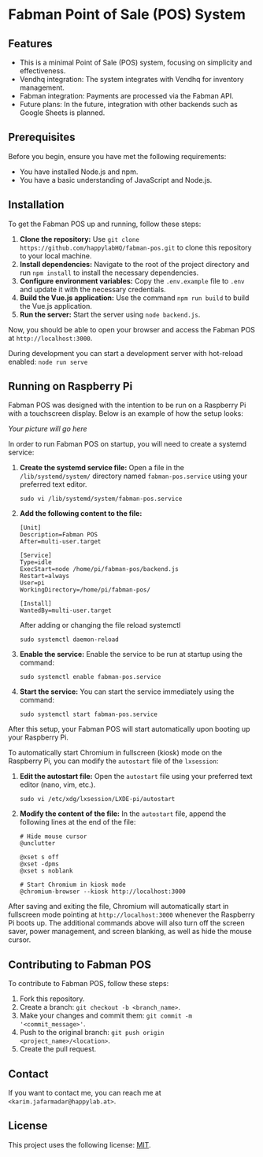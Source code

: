 # Fabman Point of Sale (POS) System

## Features

- This is a minimal Point of Sale (POS) system, focusing on simplicity and effectiveness.
- Vendhq integration: The system integrates with Vendhq for inventory management.
- Fabman integration: Payments are processed via the Fabman API.
- Future plans: In the future, integration with other backends such as Google Sheets is planned.

## Prerequisites

Before you begin, ensure you have met the following requirements:

- You have installed Node.js and npm.
- You have a basic understanding of JavaScript and Node.js.

## Installation

To get the Fabman POS up and running, follow these steps:

1. **Clone the repository:** Use `git clone https://github.com/happylabHQ/fabman-pos.git` to clone this repository to your local machine.
2. **Install dependencies:** Navigate to the root of the project directory and run `npm install` to install the necessary dependencies.
3. **Configure environment variables:** Copy the `.env.example` file to `.env` and update it with the necessary credentials.
4. **Build the Vue.js application:** Use the command `npm run build` to build the Vue.js application.
5. **Run the server:** Start the server using `node backend.js`.

Now, you should be able to open your browser and access the Fabman POS at `http://localhost:3000`.

During development you can start a development server with hot-reload enabled: `node run serve` 


## Running on Raspberry Pi

Fabman POS was designed with the intention to be run on a Raspberry Pi with a touchscreen display. Below is an example of how the setup looks:

*Your picture will go here*

In order to run Fabman POS on startup, you will need to create a systemd service:

1. **Create the systemd service file:** Open a file in the `/lib/systemd/system/` directory named `fabman-pos.service` using your preferred text editor.
    ```
    sudo vi /lib/systemd/system/fabman-pos.service
    ```

2. **Add the following content to the file:**
    ```
    [Unit]
    Description=Fabman POS
    After=multi-user.target

    [Service]
    Type=idle
    ExecStart=node /home/pi/fabman-pos/backend.js
    Restart=always
    User=pi
    WorkingDirectory=/home/pi/fabman-pos/

    [Install]
    WantedBy=multi-user.target
    ```

    After adding or changing the file reload systemctl 
    ```
    sudo systemctl daemon-reload
    ```

3. **Enable the service:** Enable the service to be run at startup using the command:
    ```
    sudo systemctl enable fabman-pos.service
    ```
   
4. **Start the service:** You can start the service immediately using the command:
    ```
    sudo systemctl start fabman-pos.service
    ```

After this setup, your Fabman POS will start automatically upon booting up your Raspberry Pi.


To automatically start Chromium in fullscreen (kiosk) mode on the Raspberry Pi, you can modify the `autostart` file of the `lxsession`:

1. **Edit the autostart file:** Open the `autostart` file using your preferred text editor (nano, vim, etc.).
    ```
    sudo vi /etc/xdg/lxsession/LXDE-pi/autostart
    ```

2. **Modify the content of the file:** In the `autostart` file, append the following lines at the end of the file:

    ```
    # Hide mouse cursor
    @unclutter

    @xset s off
    @xset -dpms
    @xset s noblank

    # Start Chromium in kiosk mode
    @chromium-browser --kiosk http://localhost:3000
    ```
    
After saving and exiting the file, Chromium will automatically start in fullscreen mode pointing at `http://localhost:3000` whenever the Raspberry Pi boots up. The additional commands above will also turn off the screen saver, power management, and screen blanking, as well as hide the mouse cursor.

## Contributing to Fabman POS

To contribute to Fabman POS, follow these steps:

1. Fork this repository.
2. Create a branch: `git checkout -b <branch_name>`.
3. Make your changes and commit them: `git commit -m '<commit_message>'`.
4. Push to the original branch: `git push origin <project_name>/<location>`.
5. Create the pull request.

## Contact

If you want to contact me, you can reach me at `<karim.jafarmadar@happylab.at>`.

## License

This project uses the following license: [MIT](https://opensource.org/licenses/MIT).
